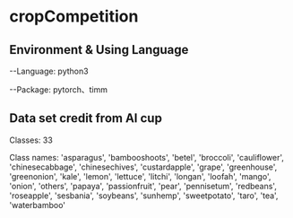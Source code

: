 # cropCompetition
## Environment & Using Language
--Language: python3

--Package: pytorch、timm

## Data set credit from AI cup
Classes: 33

Class names: 'asparagus', 'bambooshoots', 'betel', 'broccoli', 'cauliflower', 'chinesecabbage', 'chinesechives', 'custardapple', 'grape', 'greenhouse', 'greenonion', 'kale', 'lemon', 'lettuce', 'litchi', 'longan', 'loofah', 'mango', 'onion', 'others', 'papaya', 'passionfruit', 'pear', 'pennisetum', 'redbeans', 'roseapple', 'sesbania', 'soybeans', 'sunhemp', 'sweetpotato', 'taro', 'tea', 'waterbamboo'
